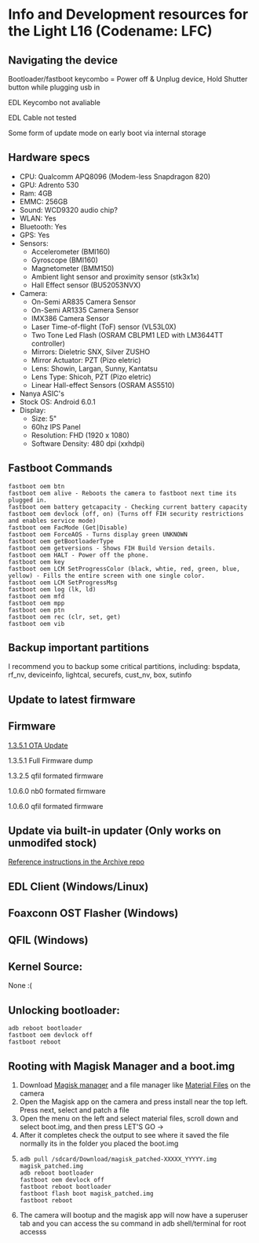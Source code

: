 # Info and Development resources for the Light L16 (Codename: LFC)

## Navigating the device
Bootloader/fastboot keycombo = Power off & Unplug device, Hold Shutter button while plugging usb in

EDL Keycombo not avaliable

EDL Cable not tested

Some form of update mode on early boot via internal storage

## Hardware specs
- CPU: Qualcomm APQ8096 (Modem-less Snapdragon 820)
- GPU: Adrento 530
- Ram: 4GB
- EMMC: 256GB
- Sound: WCD9320 audio chip?
- WLAN: Yes
- Bluetooth: Yes
- GPS: Yes
- Sensors:
  - Accelerometer (BMI160)
  - Gyroscope (BMI160)
  - Magnetometer (BMM150)
  - Ambient light sensor and proximity sensor (stk3x1x)
  - Hall Effect sensor (BU52053NVX)
- Camera:
  - On-Semi AR835 Camera Sensor
  - On-Semi AR1335 Camera Sensor
  - IMX386 Camera Sensor
  - Laser Time-of-flight (ToF) sensor (VL53L0X)
  - Two Tone Led Flash (OSRAM CBLPM1 LED with LM3644TT controller)
  - Mirrors: Dieletric SNX, Silver ZUSHO
  - Mirror Actuator: PZT (Pizo eletric)
  - Lens: Showin, Largan, Sunny, Kantatsu
  - Lens Type: Shicoh, PZT (Pizo eletric)
  - Linear Hall-effect Sensors (OSRAM AS5510)
- Nanya ASIC's
- Stock OS: Android 6.0.1
- Display:
   - Size: 5"
   - 60hz IPS Panel
   - Resolution: FHD (1920 x 1080)
   - Software Density: 480 dpi (xxhdpi)

## Fastboot Commands
```
fastboot oem btn
fastboot oem alive - Reboots the camera to fastboot next time its plugged in.
fastboot oem battery getcapacity - Checking current battery capacity
fastboot oem devlock (off, on) (Turns off FIH security restrictions and enables service mode)
fastboot oem FacMode (Get|Disable)
fastboot oem ForceAOS - Turns display green UNKNOWN
fastboot oem getBootloaderType
fastboot oem getversions - Shows FIH Build Version details.
fastboot oem HALT - Power off the phone.	
fastboot oem key
fastboot oem LCM SetProgressColor (black, whtie, red, green, blue, yellow) - Fills the entire screen with one single color.
fastboot oem LCM SetProgressMsg
fastboot oem log (lk, ld)
fastboot oem mfd
fastboot oem mpp
fastboot oem ptn
fastboot oem rec (clr, set, get)
fastboot oem vib
```
## Backup important partitions
I recommend you to backup some critical partitions, including: bspdata, rf_nv, deviceinfo, lightcal, securefs, cust_nv, box, sutinfo

## Update to latest firmware

## Firmware
[1.3.5.1 OTA Update](https://github.com/helloavo/Light-L16-Archive/releases/tag/1.3.5.1)

1.3.5.1 Full Firmware dump

1.3.2.5 qfil formated firmware

1.0.6.0 nb0 formated firmware

1.0.6.0 qfil formated firmware

## Update via built-in updater (Only works on unmodifed stock)
[Reference instructions in the Archive repo](https://github.com/helloavo/Light-L16-Archive/tree/main?tab=readme-ov-file#firmware)

## EDL Client (Windows/Linux)

## Foaxconn OST Flasher (Windows)

## QFIL (Windows)

## Kernel Source: 
None :(

## Unlocking bootloader:
```
adb reboot bootloader
fastboot oem devlock off
fastboot reboot
```

## Rooting with Magisk Manager and a boot.img
1. Download [Magisk manager](https://github.com/topjohnwu/Magisk/releases) and a file manager like [Material Files](https://github.com/zhanghai/MaterialFiles) on the camera
2. Open the Magisk app on the camera and press install near the top left. Press next, select and patch a file
3. Open the menu on the left and select material files, scroll down and select boot.img, and then press LET'S GO ->
4. After it completes check the output to see where it saved the file normally its in the folder you placed the boot.img
5. ```
   adb pull /sdcard/Download/magisk_patched-XXXXX_YYYYY.img magisk_patched.img
   adb reboot bootloader
   fastboot oem devlock off
   fastboot reboot bootloader
   fastboot flash boot magisk_patched.img
   fastboot reboot
   ```
6. The camera will bootup and the magisk app will now have a superuser tab and you can access the su command in adb shell/terminal for root accesss
